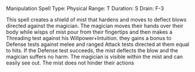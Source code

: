 Manipulation Spell
Type:  Physical
Range: T
Duration: S
Drain: F-3

This spell creates a shield of mist that hardens and moves to deflect blows directed against the magician. The magician moves their hands over their body while wisps of mist pour from their fingertips and then makes a Threading test against his Willpower+Intuition. they gains a bonus to Defense tests against melee and ranged Attack tests directed at them equal to hits. If the Defense test succeeds, the mist deflects the blow and the magician suffers no harm. The magician is visible within the mist and can easily see out. The mist does not hinder their actions